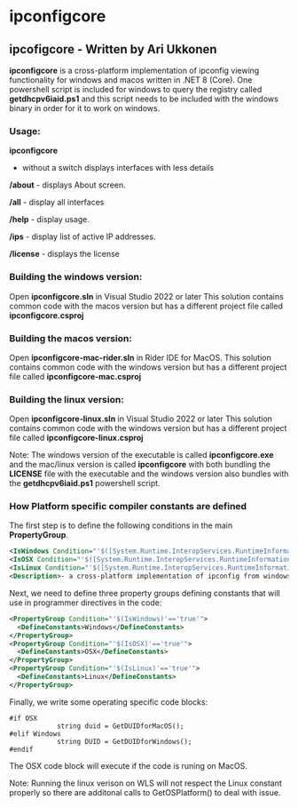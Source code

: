 # ipconfigcore
## ipcofigcore - Written by Ari Ukkonen

**ipconfigcore** is a cross-platform implementation of ipconfig viewing functionality for windows and macos written in .NET 8 (Core).
One powershell script is included for windows to query the registry called **getdhcpv6iaid.ps1** and this script needs to be included
with the windows binary in order for it to work on windows.

### Usage:
**ipconfigcore**

 - without a switch displays interfaces with less details

**/about** - displays About screen.

**/all** - display all interfaces

**/help** - display usage.

**/ips** - display list of active IP addresses.

**/license** - displays the license

### Building the windows version:

Open **ipconfigcore.sln** in Visual Studio 2022 or later
This solution contains common code with the macos version but has a different project file called **ipconfigcore.csproj**

### Building the macos version:

Open **ipconfigcore-mac-rider.sln** in Rider IDE for MacOS.
This solution contains common code with the windows version but has a different project file called **ipconfigcore-mac.csproj**

### Building the linux version:

Open **ipconfigcore-linux.sln** in Visual Studio 2022 or later
This solution contains common code with the windows version but has a different project file called **ipconfigcore-linux.csproj**


Note: The windows version of the executable is called **ipconfigcore.exe** and the mac/linux version is called **ipconfigcore** with
both bundling the **LICENSE** file with the executable and the windows version also bundles with the **getdhcpv6iaid.ps1** powershell script.

### How Platform specific compiler constants are defined
The first step is to define the following conditions in the main **PropertyGroup**.
```xml
<IsWindows Condition="'$([System.Runtime.InteropServices.RuntimeInformation]::IsOSPlatform($([System.Runtime.InteropServices.OSPlatform]::Windows)))' == 'true'">true</IsWindows> 
<IsOSX Condition="'$([System.Runtime.InteropServices.RuntimeInformation]::IsOSPlatform($([System.Runtime.InteropServices.OSPlatform]::OSX)))' == 'true'">true</IsOSX> 
<IsLinux Condition="'$([System.Runtime.InteropServices.RuntimeInformation]::IsOSPlatform($([System.Runtime.InteropServices.OSPlatform]::Linux)))' == 'true'">true</IsLinux>
<Description>- a cross-platform implementation of ipconfig from windows.</Description>
``` 
Next, we need to define three property groups defining constants that will use in programmer directives in the code:
```xml
<PropertyGroup Condition="'$(IsWindows)'=='true'">
  <DefineConstants>Windows</DefineConstants>
</PropertyGroup>
<PropertyGroup Condition="'$(IsOSX)'=='true'">
  <DefineConstants>OSX</DefineConstants>
</PropertyGroup>
<PropertyGroup Condition="'$(IsLinux)'=='true'">
  <DefineConstants>Linux</DefineConstants>
</PropertyGroup>
 ```

Finally, we write some operating specific code blocks:
```
#if OSX
            string duid = GetDUIDforMacOS();
#elif Windows
            string DUID = GetDUIDforWindows();
#endif
```
The OSX code block will execute if the code is runing on MacOS.

Note: Running the linux verison on WLS will not respect the Linux constant properly so there are additonal calls to GetOSPlatform() to deal with issue.
